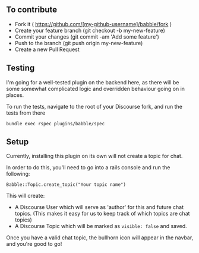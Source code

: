 ## To contribute

- Fork it ( https://github.com/[my-github-username]/babble/fork )
- Create your feature branch (git checkout -b my-new-feature)
- Commit your changes (git commit -am 'Add some feature')
- Push to the branch (git push origin my-new-feature)
- Create a new Pull Request

## Testing

I'm going for a well-tested plugin on the backend here, as there will be some somewhat complicated logic and overridden behaviour going on in places.

To run the tests, navigate to the root of your Discourse fork, and run the tests from there

```
bundle exec rspec plugins/babble/spec
```

## Setup

Currently, installing this plugin on its own will not create a topic for chat.

In order to do this, you'll need to go into a rails console and run the following:

```
Babble::Topic.create_topic("Your topic name")
```

This will create:

- A Discourse User which will serve as 'author' for this and future chat topics. (This makes it easy for us to keep track of which topics are chat topics)
- A Discourse Topic which will be marked as `visible: false` and saved.

Once you have a valid chat topic, the bullhorn icon will appear in the navbar, and you're good to go!

